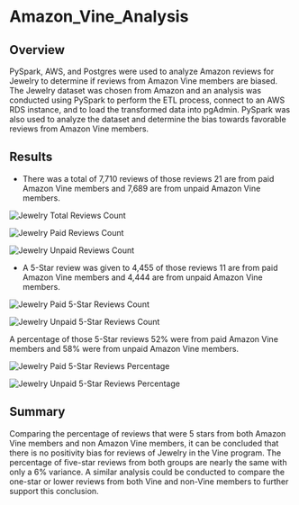 # Amazon_Vine_Analysis

## Overview

PySpark, AWS, and Postgres were used to analyze Amazon reviews for Jewelry to determine if reviews from Amazon Vine members are biased. The Jewelry dataset was chosen from Amazon and an analysis was conducted using PySpark to perform the ETL process, connect to an AWS RDS instance, and to load the transformed data into pgAdmin. PySpark was also used to analyze the dataset and determine the bias towards favorable reviews from Amazon Vine members.

## Results

- There was a total of 7,710 reviews of those reviews 21 are from paid Amazon Vine members and 7,689 are from unpaid Amazon Vine members.

![Jewelry Total Reviews Count](https://user-images.githubusercontent.com/89753083/155024765-f324dc78-d4b7-4fb1-9014-837ac209f392.PNG)

![Jewelry Paid Reviews Count](https://user-images.githubusercontent.com/89753083/155024798-2c378b22-d6ae-4167-8f0e-456e34892f74.PNG)

![Jewelry Unpaid Reviews Count](https://user-images.githubusercontent.com/89753083/155024812-d46a8ec3-3d32-4a19-9dde-682f23a5d642.PNG)

- A 5-Star review was given to 4,455 of those reviews 11 are from paid Amazon Vine members and 4,444 are from unpaid Amazon Vine members.

![Jewelry Paid 5-Star Reviews Count](https://user-images.githubusercontent.com/89753083/155025379-36873ccc-32e6-4ca9-9382-51a0fccfe7c0.PNG)

![Jewelry Unpaid 5-Star Reviews Count](https://user-images.githubusercontent.com/89753083/155025389-658d042d-6ce3-4128-8e97-dd90c06064f1.PNG)

A percentage of those 5-Star reviews 52% were from paid Amazon Vine members and 58% were from unpaid Amazon Vine members.

![Jewelry Paid 5-Star Reviews Percentage](https://user-images.githubusercontent.com/89753083/155025702-6d1e971d-ec47-4c63-9801-eee2e475186f.PNG)

![Jewelry Unpaid 5-Star Reviews Percentage](https://user-images.githubusercontent.com/89753083/155025718-46275a9c-c242-472d-98af-1a07709f6564.PNG)

## Summary

Comparing the percentage of reviews that were 5 stars from both Amazon Vine members and non Amazon Vine members, it can be concluded that there is no positivity bias for reviews of Jewelry in the Vine program. The percentage of five-star reviews from both groups are nearly the same with only a 6% variance. A similar analysis could be conducted to compare the one-star or lower reviews from both Vine and non-Vine members to further support this conclusion.
